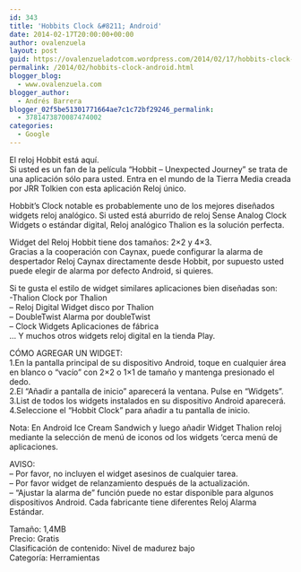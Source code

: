 ```yaml
---
id: 343
title: 'Hobbits Clock &#8211; Android'
date: 2014-02-17T20:00:00+00:00
author: ovalenzuela
layout: post
guid: https://ovalenzueladotcom.wordpress.com/2014/02/17/hobbits-clock-android
permalink: /2014/02/hobbits-clock-android.html
blogger_blog:
  - www.ovalenzuela.com
blogger_author:
  - Andrés Barrera
blogger_02f5be51301771664ae7c1c72bf29246_permalink:
  - 3781473870087474002
categories:
  - Google
---
```

El reloj Hobbit está aquí.  
Si usted es un fan de la película &#8220;Hobbit &#8211; Unexpected Journey&#8221; se trata de una aplicación sólo para usted. Entra en el mundo de la Tierra Media creada por JRR Tolkien con esta aplicación Reloj único.

Hobbit&#8217;s Clock notable es probablemente uno de los mejores diseñados widgets reloj analógico. Si usted está aburrido de reloj Sense Analog Clock Widgets o estándar digital, Reloj analógico Thalion es la solución perfecta.

Widget del Reloj Hobbit tiene dos tamaños: 2&#215;2 y 4&#215;3.  
Gracias a la cooperación con Caynax, puede configurar la alarma de despertador Reloj Caynax directamente desde Hobbit, por supuesto usted puede elegir de alarma por defecto Android, si quieres.

Si te gusta el estilo de widget similares aplicaciones bien diseñadas son:  
-Thalion Clock por Thalion  
&#8211; Reloj Digital Widget disco por Thalion  
&#8211; DoubleTwist Alarma por doubleTwist  
&#8211; Clock Widgets Aplicaciones de fábrica  
&#8230; Y muchos otros widgets reloj digital en la tienda Play.

CÓMO AGREGAR UN WIDGET:  
1.En la pantalla principal de su dispositivo Android, toque en cualquier área en blanco o &#8220;vacío&#8221; con 2&#215;2 o 1&#215;1 de tamaño y mantenga presionado el dedo.  
2.El &#8220;Añadir a pantalla de inicio&#8221; aparecerá la ventana. Pulse en &#8220;Widgets&#8221;.  
3.List de todos los widgets instalados en su dispositivo Android aparecerá.  
4.Seleccione el &#8220;Hobbit Clock&#8221; para añadir a tu pantalla de inicio.

Nota: En Android Ice Cream Sandwich y luego añadir Widget Thalion reloj mediante la selección de menú de iconos od los widgets &#8216;cerca menú de aplicaciones.

AVISO:  
&#8211; Por favor, no incluyen el widget asesinos de cualquier tarea.  
&#8211; Por favor widget de relanzamiento después de la actualización.  
&#8211; &#8220;Ajustar la alarma de&#8221; función puede no estar disponible para algunos dispositivos Android. Cada fabricante tiene diferentes Reloj Alarma Estándar.

Tamaño: 1,4MB  
Precio: Gratis  
Clasificación de contenido: Nivel de madurez bajo  
Categoría: Herramientas